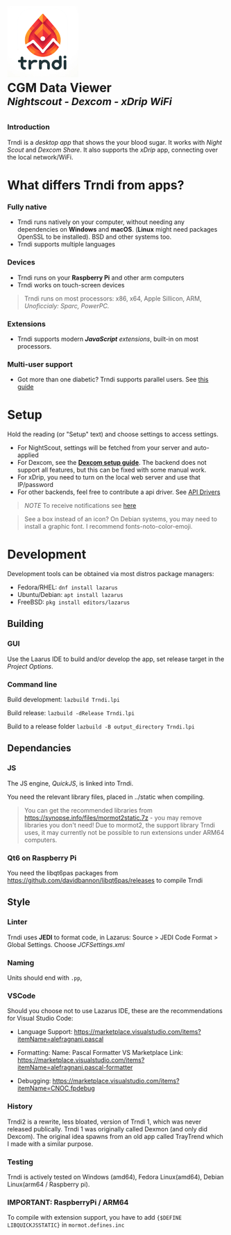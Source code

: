 # ![Trndi](/trndi-logo.png)<br> CGM Data Viewer<br><sup>_Nightscout - Dexcom - xDrip WiFi_</sup> 

### Introduction
Trndi is a _desktop app_ that shows the your blood sugar. It works with  _Night Scout_ and _Dexcom Share_.
It also supports the _xDrip_ app, connecting over the local network/WiFi.

# What differs Trndi from apps?
### Fully native
* Trndi runs natively on your computer, without needing any dependencies on __Windows__ and __macOS__. (__Linux__ might need packages OpenSSL to be installed). BSD and other systems too.
* Trndi supports multiple languages
### Devices
* Trndi runs on your __Raspberry Pi__ and other arm computers
* Trndi works on touch-screen devices
> Trndi runs on most processors: x86, x64, Apple Sillicon, ARM, _Unoficcialy: Sparc, PowerPC._
### Extensions
* Trndi supports modern ___JavaScript__ extensions_, built-in on most processors.
### Multi-user support
* Got more than one diabetic? Trndi supports parallel users.  See [this guide](/guides/Multiuser.md)

# Setup
Hold the reading (or "Setup" text) and choose settings to access settings.
* For NightScout, settings will be fetched from your server and auto-applied
* For Dexcom, see the __[Dexcom setup guide](guides/Dexcom.md)__. The backend does not support all features, but this can be fixed with some manual work.
* For xDrip, you need to turn on the local web server and use that IP/password
* For other backends, feel free to contribute a api driver. See [API Drivers](guides/API.md)

> _NOTE_ To receive notifications see [here](guides/Notifications.md)

> See a box instead of an icon? On Debian systems, you may need to install a graphic font. I recommend fonts-noto-color-emoji.

# Development
Development tools can be obtained via most distros package managers:
- Fedora/RHEL: ```dnf install lazarus```
- Ubuntu/Debian: ```apt install lazarus```
- FreeBSD: ```pkg install editors/lazarus```

## Building
### GUI
Use the Laarus IDE to build and/or develop the app, set release target in the _Project Options_.

### Command line

Build development:
```lazbuild Trndi.lpi``` 

Build release:
```lazbuild -dRelease Trndi.lpi``` 

Build to a release folder
```lazbuild -B output_directory Trndi.lpi``` 


## Dependancies
### JS
The JS engine, _QuickJS_, is linked into Trndi.

You need the relevant library files, placed in ../static when compiling.
> You can get the recommended libraries from https://synopse.info/files/mormot2static.7z - you may remove libraries you don't need!
Due to mormot2, the support library Trndi uses, it may currently not be possible to run extensions under ARM64 computers.

### Qt6 on Raspberry Pi
You need the libqt6pas packages from https://github.com/davidbannon/libqt6pas/releases to compile Trndi

## Style
### Linter
Trndi uses __JEDI__ to format code, in Lazarus: Source > JEDI Code Format > Global Settings. Choose _JCFSettings.xml_

### Naming
Units should end with ```.pp```, 

### VSCode
Should you choose not to use Lazarus IDE, these are the recommendations for Visual Studio Code:
* Language Support: https://marketplace.visualstudio.com/items?itemName=alefragnani.pascal

* Formatting: Name: Pascal Formatter
VS Marketplace Link: https://marketplace.visualstudio.com/items?itemName=alefragnani.pascal-formatter

* Debugging: https://marketplace.visualstudio.com/items?itemName=CNOC.fpdebug

### History
Trndi2 is a rewrite, less bloated, version of Trndi 1, which was never released publically. Trndi 1 was originally called Dexmon (and only did Dexcom). The original idea spawns from an old app called TrayTrend which I made with a similar purpose.


### Testing
Trndi is actively tested on Windows (amd64), Fedora Linux(amd64), Debian Linux(arm64 / Raspberry pi).

### IMPORTANT: RaspberryPi / ARM64
To compile with extension support, you have to add ```{$DEFINE LIBQUICKJSSTATIC}``` in ```mormot.defines.inc``` 